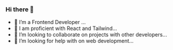 ### Hi there 👋

<!--
**adepoju-oluwatobi/adepoju-oluwatobi** is a ✨ _special_ ✨ repository because its `README.md` (this file) appears on your GitHub profile.

Here are some ideas to get you started:

- 🔭 I’m a Frontend Developer ...
- 🌱 I am proficient with React and Tailwind...
- 👯 I’m looking to collaborate on projects with other developers...
- 🤔 I’m looking for help with on web development...
-->
- 🔭 I’m a Frontend Developer ...
- 🌱 I am proficient with React and Tailwind...
- 👯 I’m looking to collaborate on projects with other developers...
- 🤔 I’m looking for help with on web development...
